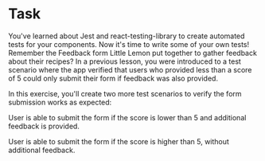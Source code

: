 # Task
You've learned about Jest and react-testing-library to create automated tests for your components. Now it's time to write some of your own tests! Remember the Feedback form Little Lemon put together to gather feedback about their recipes? In a previous lesson, you were introduced to a test scenario where the app verified that users who provided less than a score of 5 could only submit their form if feedback was also provided. 

In this exercise, you'll create two more test scenarios to verify the form submission works as expected:

User is able to submit the form if the score is lower than 5 and additional feedback is provided.

User is able to submit the form if the score is higher than 5, without additional feedback.


